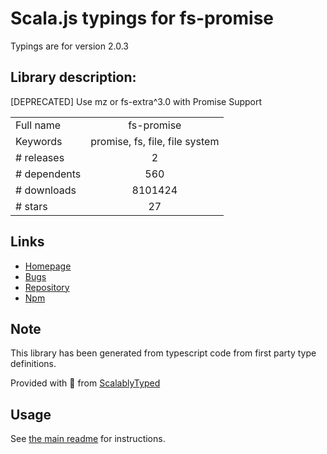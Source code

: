 
# Scala.js typings for fs-promise

Typings are for version 2.0.3

## Library description:
[DEPRECATED] Use mz or fs-extra^3.0 with Promise Support

|                    |                 |
| ------------------ | :-------------: |
| Full name          | fs-promise |
| Keywords           | promise, fs, file, file system |
| # releases         | 2 |
| # dependents       | 560 |
| # downloads        | 8101424 |
| # stars            | 27 |

## Links
- [Homepage](https://github.com/kevinbeaty/fs-promise#readme)
- [Bugs](https://github.com/kevinbeaty/fs-promise/issues)
- [Repository](https://github.com/kevinbeaty/fs-promise)
- [Npm](https://www.npmjs.com/package/fs-promise)
    


## Note
This library has been generated from typescript code from first party type definitions.

Provided with :purple_heart: from [ScalablyTyped](https://github.com/oyvindberg/ScalablyTyped)

## Usage
See [the main readme](../../readme.md) for instructions.


